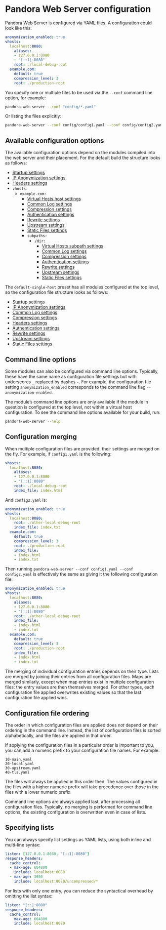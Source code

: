 # Pandora Web Server configuration

Pandora Web Server is configured via YAML files. A configuration could look like this:

```yaml
anonymization_enabled: true
vhosts:
  localhost:8080:
    aliases:
    - 127.0.0.1:8080
    - "[::1]:8080"
    root: ./local-debug-root
  example.com:
    default: true
    compression_level: 3
    root: ./production-root
```

You specify one or multiple files to be used via the `--conf` command line option, for example:

```sh
pandora-web-server --conf "config/*.yaml"
```

Or listing the files explicitly:

```sh
pandora-web-server --conf config/config1.yaml --conf config/config2.yaml --conf config/config3.yaml
```

## Available configuration options

The available configuration options depend on the modules compiled into the web server and their placement. For the default build the structure looks as follows:

* [Startup settings](startup-module.md#configuration-settings)
* [IP Anonymization settings](ip-anonymization-module.md#configuration-settings)
* [Headers settings](headers-module.md#configuration-settings)
* `vhosts:`
  * `example.com:`
    * [Virtual Hosts host settings](virtual-hosts-module.md#host-configuration)
    * [Common Log settings](common-log-module.md#configuration-settings)
    * [Compression settings](compression-module.md#configuration-settings)
    * [Authentication settings](auth-module.md#configuration-settings)
    * [Rewrite settings](rewrite-module.md#configuration-settings)
    * [Upstream settings](upstream-module.md#configuration-settings)
    * [Static Files settings](static-files-module.md#configuration-settings)
    * `subpaths:`
      * `/dir:`
        * [Virtual Hosts subpath settings](virtual-hosts-module.md#subpath-configuration)
        * [Common Log settings](common-log-module.md#configuration-settings)
        * [Compression settings](compression-module.md#configuration-settings)
        * [Authentication settings](auth-module.md#configuration-settings)
        * [Rewrite settings](rewrite-module.md#configuration-settings)
        * [Upstream settings](upstream-module.md#configuration-settings)
        * [Static Files settings](static-files-module.md#configuration-settings)

The `default-single-host` preset has all modules configured at the top level, so the configuration file structure looks as follows:

* [Startup settings](startup-module.md#configuration-settings)
* [IP Anonymization settings](ip-anonymization-module.md#configuration-settings)
* [Common Log settings](common-log-module.md#configuration-settings)
* [Compression settings](compression-module.md#configuration-settings)
* [Headers settings](headers-module.md#configuration-settings)
* [Authentication settings](auth-module.md#configuration-settings)
* [Rewrite settings](rewrite-module.md#configuration-settings)
* [Upstream settings](upstream-module.md#configuration-settings)
* [Static Files settings](static-files-module.md#configuration-settings)

## Command line options

Some modules can also be configured via command line options. Typically, these have the same name as configuration file settings but with underscores `_` replaced by dashes `-`. For example, the configuration file setting `anonymization_enabled` corresponds to the command line flag `--anonymization-enabled`.

The module’s command line options are only available if the module in question is configured at the top level, not within a virtual host configuration. To see the command line options available for your build, run:

```sh
pandora-web-server --help
```

## Configuration merging

When multiple configuration files are provided, their settings are merged on the fly. For example, if `config1.yaml` is the following:

```yaml
vhosts:
  localhost:8080:
    aliases:
    - 127.0.0.1:8080
    - "[::1]:8080"
    root: ./local-debug-root
    index_file: index.html
```

And `config2.yaml` is:

```yaml
anonymization_enabled: true
vhosts:
  localhost:8080:
    root: ./other-local-debug-root
    index_file: index.txt
  example.com:
    default: true
    compression_level: 3
    root: ./production-root
    index_file:
    - index.html
    - index.txt
```

Then running `pandora-web-server --conf config1.yaml --conf config2.yaml` is effectively the same as giving it the following configuration file:

```yaml
anonymization_enabled: true
vhosts:
  localhost:8080:
    aliases:
    - 127.0.0.1:8080
    - "[::1]:8080"
    root: ./other-local-debug-root
    index_file:
    - index.html
    - index.txt
  example.com:
    default: true
    compression_level: 3
    root: ./production-root
    index_file:
    - index.html
    - index.txt
```

The merging of individual configuration entries depends on their type. Lists are merged by joining their entries from all configuration files. Maps are merged similarly, except when map entries exist in multiple configuration files: the entry values are then themselves merged. For other types, each configuration file applied overwrites existing values so that the last configuration file applied wins.

## Configuration file ordering

The order in which configuration files are applied does *not* depend on their ordering in the command line. Instead, the list of configuration files is sorted alphabetically, and the files are applied in that order.

If applying the configuration files in a particular order is important to you, you can add a numeric prefix to your configuration file names. For example:

```
10-main.yaml
20-local.yaml
30-upstream.yaml
40-tls.yaml
```

The files will always be applied in this order then. The values configured in the files with a higher numeric prefix will take precedence over those in the files with a lower numeric prefix.

Command line options are always applied last, after processing all configuration files. Typically, no merging is performed for command line options, the existing configuration is overwritten even in case of lists.

## Specifying lists

You can always specify list settings as YAML lists, using both inline and multi-line syntax:

```yaml
listen: [127.0.0.1:8080, "[::1]:8080"]
response_headers:
  cache_control:
  - max-age: 604800
    include: localhost:8080
  - max-age: 3600
    include: localhost:8080/uncompressed/*
```

For lists with only one entry, you can reduce the syntactical overhead by omitting the list syntax:

```yaml
listen: "[::]:8080"
response_headers:
  cache_control:
    max-age: 604800
    include: localhost:8080
```
